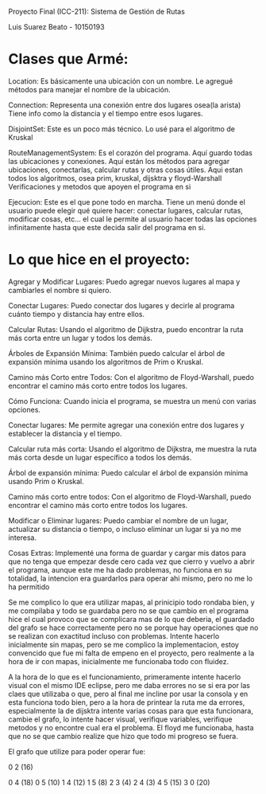 Proyecto Final (ICC-211): Sistema de Gestión de Rutas

Luis Suarez Beato - 10150193

# Clases que Armé:
Location:
Es básicamente una ubicación con un nombre.
Le agregué métodos para manejar el nombre de la ubicación.

Connection:
Representa una conexión entre dos lugares osea(la arista)
Tiene info como la distancia y el tiempo entre esos lugares.

DisjointSet:
Este es un poco más técnico. Lo usé para el algoritmo de Kruskal

RouteManagementSystem:
Es el corazón del programa. Aquí guardo todas las ubicaciones y conexiones.
Aquí están los métodos para agregar ubicaciones, conectarlas, calcular rutas y otras cosas útiles.
Aqui estan todos los algoritmos, osea prim, kruskal, dijsktra y floyd-Warshall
Verificaciones y metodos que apoyen el programa en si

Ejecucion:
Este es el que pone todo en marcha.
Tiene un menú donde el usuario puede elegir qué quiere hacer: conectar lugares, calcular rutas, modificar cosas, etc...
el cual le permite al usuario hacer todas las opciones infinitamente hasta que este decida salir del programa en si.


# Lo que hice en el proyecto:

Agregar y Modificar Lugares:
Puedo agregar nuevos lugares al mapa y cambiarles el nombre si quiero.

Conectar Lugares:
Puedo conectar dos lugares y decirle al programa cuánto tiempo y distancia hay entre ellos.

Calcular Rutas:
Usando el algoritmo de Dijkstra, puedo encontrar la ruta más corta entre un lugar y todos los demás.

Árboles de Expansión Mínima:
También puedo calcular el árbol de expansión mínima usando los algoritmos de Prim o Kruskal.

Camino más Corto entre Todos:
Con el algoritmo de Floyd-Warshall, puedo encontrar el camino más corto entre todos los lugares.

Cómo Funciona:
Cuando inicia el programa, se muestra un menú con varias opciones.

Conectar lugares: Me permite agregar una conexión entre dos lugares y establecer la distancia y el tiempo.

Calcular ruta más corta: Usando el algoritmo de Dijkstra, me muestra la ruta más corta desde un lugar específico a todos los demás.

Árbol de expansión mínima: Puedo calcular el árbol de expansión mínima usando Prim o Kruskal.

Camino más corto entre todos: Con el algoritmo de Floyd-Warshall, puedo encontrar el camino más corto entre todos los lugares.

Modificar o Eliminar lugares: Puedo cambiar el nombre de un lugar, actualizar su distancia o tiempo, o incluso eliminar un lugar si ya no me interesa.

Cosas Extras:
Implementé una forma de guardar y cargar mis datos para que no tenga que empezar desde cero cada vez que cierro y vuelvo a abrir el programa, aunque este me ha dado problemas, no funciona en su totalidad, la intencion era guardarlos para operar ahi mismo, pero no me lo ha permitido

Se me complico lo que era utilizar mapas, al prinicipio todo rondaba bien, y me compilaba y todo se guardaba pero no se que cambio en el programa hice el cual provoco que se complicara mas de lo que deberia, el guardado del grafo se hace correctamente pero no se porque hay operaciones que no se realizan con exactitud incluso con problemas. Intente hacerlo inicialmente sin mapas, pero se me complico la implementacion, estoy convencido que fue mi falta de empeno en el proyecto, pero realmente a la hora de ir con mapas, inicialmente me funcionaba todo con fluidez.

A la hora de lo que es el funcionamiento, primeramente intente hacerlo visual con el mismo IDE eclipse, pero me daba errores no se si era por las claes que utilizaba o que, pero al final me incline por usar la consola y en esta funciona todo bien, pero a la hora de printear la ruta me da errores, especialmente la de dijsktra intente varias cosas para que esta funcionara, cambie el grafo, lo intente hacer visual, verifique variables, verifique metodos y no encontre cual era el problema. El floyd me funcionaba, hasta que no se que cambio realize que hizo que todo mi progreso se fuera.

El grafo que utilize para poder operar fue:

0 2 (16)

0 4 (18)
0 5 (10)
1 4 (12)
1 5 (8)
2 3 (4)
2 4 (3)
4 5 (15)
3 0 (20)




